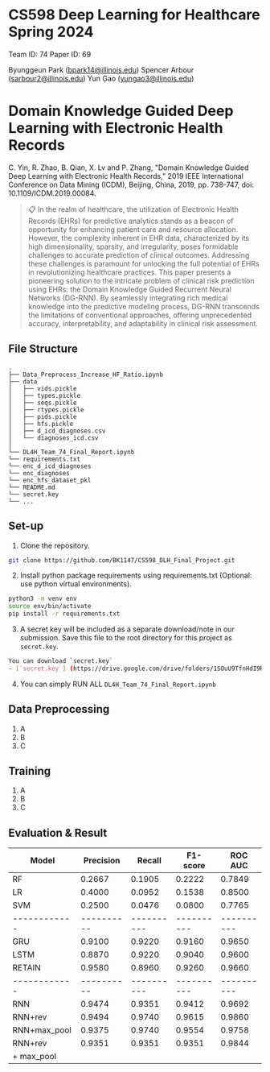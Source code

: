 # CS598 Deep Learning for Healthcare Spring 2024
Team ID: 74
Paper ID: 69 

Byunggeun Park (bpark14@illinois.edu)
Spencer Arbour (sarbour2@illinois.edu)
Yun Gao (yungao3@illinois.edu)


# Domain Knowledge Guided Deep Learning with Electronic Health Records 

C. Yin, R. Zhao, B. Qian, X. Lv and P. Zhang, "Domain Knowledge Guided Deep Learning with Electronic Health Records," 2019 IEEE International Conference on Data Mining (ICDM), Beijing, China, 2019, pp. 738-747, doi: 10.1109/ICDM.2019.00084.
>📋 In the realm of healthcare, the utilization of Electronic Health Records (EHRs) for predictive analytics stands as a beacon of opportunity for enhancing patient care and resource allocation. However, the complexity inherent in EHR data, characterized by its high dimensionality, sparsity, and irregularity, poses formidable challenges to accurate prediction of clinical outcomes. Addressing these challenges is paramount for unlocking the full potential of EHRs in revolutionizing healthcare practices. This paper presents a pioneering solution to the intricate problem of clinical risk prediction using EHRs: the Domain Knowledge Guided Recurrent Neural Networks (DG-RNN). By seamlessly integrating rich medical knowledge into the predictive modeling process, DG-RNN transcends the limitations of conventional approaches, offering unprecedented accuracy, interpretability, and adaptability in clinical risk assessment.


## File Structure

    .
    ├── Data_Preprocess_Increase_HF_Ratio.ipynb
    ├── data                    
    │   ├── vids.pickle          
    │   ├── types.pickle         
    │   ├── seqs.pickle  
    │   ├── rtypes.pickle  
    │   ├── pids.pickle
    │   ├── hfs.pickle  
    │   ├── d_icd_diagnoses.csv
    │   └── diagnoses_icd.csv
    │
    └── DL4H_Team_74_Final_Report.ipynb
    └── requirements.txt
    └── enc_d_icd_diagnoses
    └── enc_diagnoses
    └── enc_hfs_dataset_pkl
    └── README.md
    └── secret.key
    └── ...

## Set-up


1. Clone the repository.
```bash
git clone https://github.com/BK1147/CS598_DLH_Final_Project.git
```
2. Install python package requirements using requirements.txt (Optional: use python virtual environments).
```bash
python3 -m venv env
source env/bin/activate
pip install -r requirements.txt
```
3. A secret key will be included as a separate download/note in our submission. Save this file to the root directory for this project as `secret.key`.
```bash
You can download `secret.key`
- [`secret.key`] (https://drive.google.com/drive/folders/1SOuU9TfnHdI9R6mxhpTNvlaZ61zbgn5p)
```
4. You can simply RUN ALL `DL4H_Team_74_Final_Report.ipynb`

## Data Preprocessing 

1. A
2. B
3. C


## Training 

1. A
2. B
3. C


## Evaluation & Result

| Model        | Precision  | Recall     | F1-score   | ROC AUC    |
| ------------ | ---------- | ---------- | ---------- | ---------- |
| RF           | 0.2667     | 0.1905     | 0.2222     | 0.7849     |
| LR           | 0.4000     | 0.0952     | 0.1538     | 0.8500     |
| SVM          | 0.2500     | 0.0476     | 0.0800     | 0.7765     |
| ------------ | ---------- | ---------- | ---------- | ---------- |
| GRU          | 0.9100     | 0.9220     | 0.9160     | 0.9650     |
| LSTM         | 0.8870     | 0.9220     | 0.9040     | 0.9600     |
| RETAIN       | 0.9580     | 0.8960     | 0.9260     | 0.9660     |
| ------------ | ---------- | ---------- | ---------- | ---------- |
| RNN          | 0.9474     | 0.9351     | 0.9412     | 0.9692     |
| RNN+rev      | 0.9494     | 0.9740     | 0.9615     | 0.9860     |
| RNN+max_pool | 0.9375     | 0.9740     | 0.9554     | 0.9758     |
| RNN+rev      | 0.9351     | 0.9351     | 0.9351     | 0.9844     |
|  + max_pool  |            |            |            |            |

